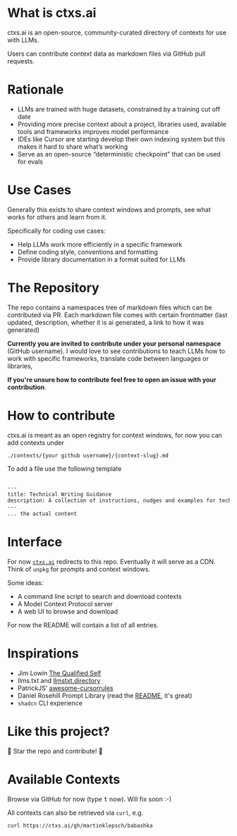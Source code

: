 # What is ctxs.ai

ctxs.ai is an open-source, community-curated directory of contexts for use with LLMs.

Users can contribute context data as markdown files via GitHub pull requests.

# Rationale

- LLMs are trained with huge datasets, constrained by a training cut off date
- Providing more precise context about a project, libraries used, available tools and frameworks improves model performance
- IDEs like Cursor are starting develop their own indexing system but this makes it hard to share what’s working
- Serve as an open-source “deterministic checkpoint” that can be used for evals

# Use Cases

Generally this exists to share context windows and prompts, see what works for others and learn from it.

Specifically for coding use cases:

- Help LLMs work more efficiently in a specific framework
- Define coding style, conventions and formatting
- Provide library documentation in a format suited for LLMs

# The Repository

The repo contains a namespaces tree of markdown files which can be contributed via PR. Each markdown file comes with certain frontmatter (last updated, description, whether it is ai generated, a link to how it was generated)

**Currently you are invited to contribute under your personal namespace** (GitHub username). I would love to see contributions to teach LLMs how to work with specific frameworks, translate code between languages or libraries,

**If you're unsure how to contribute feel free to open an issue with your contribution**.

# How to contribute

ctxs.ai is meant as an open registry for context windows, for now you can add contexts under

```
./contexts/{your github username}/{context-slug}.md
```

To add a file use the following template

```md

---
title: Technical Writing Guidance
description: A collection of instructions, nudges and examples for technical writing
---
... the actual content
```

# Interface

For now [`ctxs.ai`](https://ctxs.ai) redirects to this repo. Eventually it will serve as a CDN. Think of `unpkg` for prompts and context windows.

Some ideas:

- A command line script to search and download contexts
- A Model Context Protocol server
- A web UI to browse and download

For now the README will contain a list of all entries.

# Inspirations

- Jim Lowin [The Qualified Self](https://www.jlowin.dev/blog/the-qualified-self)
- llms.txt and [llmstxt.directory](https://llmstxt.directory/)
- PatrickJS' [awesome-cursorrules](https://github.com/PatrickJS/awesome-cursorrules)
- Daniel Rosehill Prompt Library (read the [README](https://github.com/danielrosehill/Prompt-Library), it's great)
- `shadcn` CLI experience

# Like this project?

🌟 Star the repo and contribute! 🌟

# Available Contexts

Browse via GitHub for now (type <kbd>t</kbd> now). Will fix soon :-)

All contexts can also be retrieved via `curl`, e.g.

```
curl https://ctxs.ai/gh/martinklepsch/babashka
```
